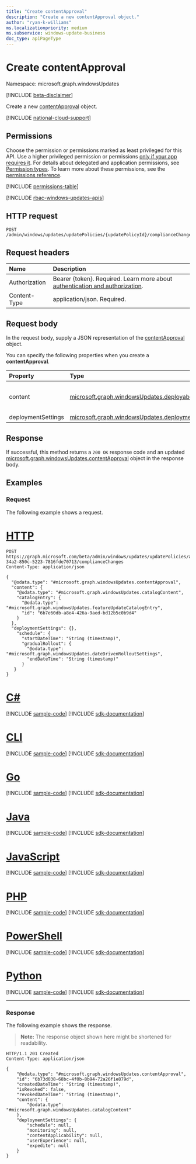 ```yaml
---
title: "Create contentApproval"
description: "Create a new contentApproval object."
author: "ryan-k-williams"
ms.localizationpriority: medium
ms.subservice: windows-update-business
doc_type: apiPageType
---
```


# Create contentApproval
Namespace: microsoft.graph.windowsUpdates

[!INCLUDE [beta-disclaimer](../../includes/beta-disclaimer.md)]

Create a new [contentApproval](../resources/windowsupdates-contentapproval.md) object.

[!INCLUDE [national-cloud-support](../../includes/global-only.md)]

## Permissions
Choose the permission or permissions marked as least privileged for this API. Use a higher privileged permission or permissions [only if your app requires it](/graph/permissions-overview#best-practices-for-using-microsoft-graph-permissions). For details about delegated and application permissions, see [Permission types](/graph/permissions-overview#permission-types). To learn more about these permissions, see the [permissions reference](/graph/permissions-reference).

<!-- { "blockType": "permissions", "name": "windowsupdates_updatepolicy_post_compliancechanges_contentapproval" } -->
[!INCLUDE [permissions-table](../includes/permissions/windowsupdates-updatepolicy-post-compliancechanges-contentapproval-permissions.md)]

[!INCLUDE [rbac-windows-updates-apis](../includes/rbac-for-apis/rbac-windows-updates-apis.md)]

## HTTP request

<!-- {
  "blockType": "ignored"
}
-->
``` http
POST /admin/windows/updates/updatePolicies/{updatePolicyId}/complianceChanges
```

## Request headers
|Name|Description|
|:---|:---|
|Authorization|Bearer {token}. Required. Learn more about [authentication and authorization](/graph/auth/auth-concepts).|
|Content-Type|application/json. Required.|

## Request body
In the request body, supply a JSON representation of the [contentApproval](../resources/windowsupdates-contentapproval.md) object.

You can specify the following properties when you create a **contentApproval**.

|Property|Type|Description|
|:---|:---|:---|
|content|[microsoft.graph.windowsUpdates.deployableContent](../resources/windowsupdates-deployablecontent.md)|Specifies what content to deploy. Deployable content should be provided as one of the following derived types: [microsoft.graph.windowsUpdates.catalogContent](../resources/windowsupdates-catalogcontent.md).|
|deploymentSettings|[microsoft.graph.windowsUpdates.deploymentSettings](../resources/windowsupdates-deploymentsettings.md)|Settings for governing how to deploy **content**.|

## Response

If successful, this method returns a `200 OK` response code and an updated [microsoft.graph.windowsUpdates.contentApproval](../resources/windowsupdates-contentapproval.md) object in the response body.

## Examples

### Request
The following example shows a request.
# [HTTP](#tab/http)
<!-- {
  "blockType": "request",
  "name": "create_contentapproval_from_",
  "@odata.type": "microsoft.graph.windowsUpdates.contentApproval"
}
-->
``` http
POST https://graph.microsoft.com/beta/admin/windows/updates/updatePolicies/a7aa99c1-34a2-850c-5223-7816fde70713/complianceChanges
Content-Type: application/json

{
  "@odata.type": "#microsoft.graph.windowsUpdates.contentApproval",
  "content": {
    "@odata.type": "#microsoft.graph.windowsUpdates.catalogContent",
    "catalogEntry": {
      "@odata.type": "#microsoft.graph.windowsUpdates.featureUpdateCatalogEntry", 
      "id": "6b7e60db-a8e4-426a-9aed-bd12b5c0b9d4"
    }
  },
  "deploymentSettings": {},
    "schedule": {
      "startDateTime": "String (timestamp)",
      "gradualRollout": {
        "@odata.type": "#microsoft.graph.windowsUpdates.dateDrivenRolloutSettings",
        "endDateTime": "String (timestamp)"
      }
   }
}
```

# [C#](#tab/csharp)
[!INCLUDE [sample-code](../includes/snippets/csharp/create-contentapproval-from--csharp-snippets.md)]
[!INCLUDE [sdk-documentation](../includes/snippets/snippets-sdk-documentation-link.md)]

# [CLI](#tab/cli)
[!INCLUDE [sample-code](../includes/snippets/cli/create-contentapproval-from--cli-snippets.md)]
[!INCLUDE [sdk-documentation](../includes/snippets/snippets-sdk-documentation-link.md)]

# [Go](#tab/go)
[!INCLUDE [sample-code](../includes/snippets/go/create-contentapproval-from--go-snippets.md)]
[!INCLUDE [sdk-documentation](../includes/snippets/snippets-sdk-documentation-link.md)]

# [Java](#tab/java)
[!INCLUDE [sample-code](../includes/snippets/java/create-contentapproval-from--java-snippets.md)]
[!INCLUDE [sdk-documentation](../includes/snippets/snippets-sdk-documentation-link.md)]

# [JavaScript](#tab/javascript)
[!INCLUDE [sample-code](../includes/snippets/javascript/create-contentapproval-from--javascript-snippets.md)]
[!INCLUDE [sdk-documentation](../includes/snippets/snippets-sdk-documentation-link.md)]

# [PHP](#tab/php)
[!INCLUDE [sample-code](../includes/snippets/php/create-contentapproval-from--php-snippets.md)]
[!INCLUDE [sdk-documentation](../includes/snippets/snippets-sdk-documentation-link.md)]

# [PowerShell](#tab/powershell)
[!INCLUDE [sample-code](../includes/snippets/powershell/create-contentapproval-from--powershell-snippets.md)]
[!INCLUDE [sdk-documentation](../includes/snippets/snippets-sdk-documentation-link.md)]

# [Python](#tab/python)
[!INCLUDE [sample-code](../includes/snippets/python/create-contentapproval-from--python-snippets.md)]
[!INCLUDE [sdk-documentation](../includes/snippets/snippets-sdk-documentation-link.md)]

---

### Response
The following example shows the response.
>**Note:** The response object shown here might be shortened for readability.
<!-- {
  "blockType": "response",
  "truncated": true,
  "@odata.type": "microsoft.graph.windowsUpdates.contentApproval"
}
-->
``` http
HTTP/1.1 201 Created
Content-Type: application/json

{
    "@odata.type": "#microsoft.graph.windowsUpdates.contentApproval",
    "id": "6b73d038-68bc-4f0b-8b94-72a26f1e879d",
    "createdDateTime": "String (timestamp)",
    "isRevoked": false,
    "revokedDateTime": "String (timestamp)",
    "content": {
        "@odata.type": "#microsoft.graph.windowsUpdates.catalogContent"
    },
    "deploymentSettings": {
        "schedule": null,
        "monitoring": null,
        "contentApplicability": null,
        "userExperience": null,
        "expedite": null
    }
}
```
